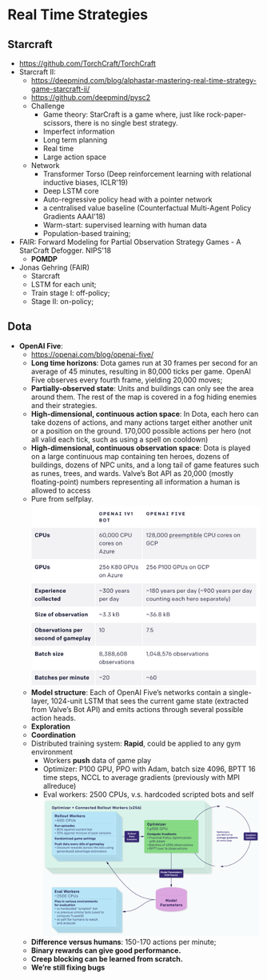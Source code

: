 # Real Time Strategies

## Starcraft
- https://github.com/TorchCraft/TorchCraft
- Starcraft II:
	- https://deepmind.com/blog/alphastar-mastering-real-time-strategy-game-starcraft-ii/
	- https://github.com/deepmind/pysc2
	- Challenge
		- Game theory: StarCraft is a game where, just like rock-paper-scissors, there is no single best strategy.
		- Imperfect information
		- Long term planning
		- Real time
		- Large action space
	- Network
		- Transformer Torso (Deep reinforcement learning with relational inductive biases, ICLR'19)
		- Deep LSTM core
		- Auto-regressive policy head with a pointer network
		- a centralised value baseline (Counterfactual Multi-Agent Policy Gradients AAAI'18)
		- Warm-start: supervised learning with human data
		- Population-based training;
- FAIR: Forward Modeling for Partial Observation Strategy Games - A StarCraft Defogger. NIPS'18
	- **POMDP**
- Jonas Gehring (FAIR)
	- Starcraft
	- LSTM for each unit;
	- Train stage I: off-policy;
	- Stage II: on-policy;
	
## Dota
- **OpenAI Five**:
	- https://openai.com/blog/openai-five/
	- **Long time horizons**: Dota games run at 30 frames per second for an average of 45 minutes, resulting in 80,000 ticks per game. OpenAI Five observes every fourth frame, yielding 20,000 moves;
	- **Partially-observed state**: Units and buildings can only see the area around them. The rest of the map is covered in a fog hiding enemies and their strategies.
	- **High-dimensional, continuous action space**: In Dota, each hero can take dozens of actions, and many actions target either another unit or a position on the ground. 170,000 possible actions per hero (not all valid each tick, such as using a spell on cooldown)
	- **High-dimensional, continuous observation space**: Dota is played on a large continuous map containing ten heroes, dozens of buildings, dozens of NPC units, and a long tail of game features such as runes, trees, and wards. Valve’s Bot API as 20,000 (mostly floating-point) numbers representing all information a human is allowed to access
	- Pure from selfplay.\
		<img src="/RL/images/rts/openai-five.png" alt="drawing" width="600"/>
	- **Model structure**: Each of OpenAI Five’s networks contain a single-layer, 1024-unit LSTM that sees the current game state (extracted from Valve’s Bot API) and emits actions through several possible action heads.
	- **Exploration**
	- **Coordination**
	- Distributed training system: **Rapid**, could be applied to any gym environment
		- Workers **push** data of game play
		- Optimizer: P100 GPU, PPO with Adam, batch size 4096, BPTT 16 time steps, NCCL to average gradients (previously with MPI allreduce)
		- Eval workers: 2500 CPUs, v.s. hardcoded scripted bots and self\
			<img src="/RL/images/rts/openai-five-rapid.png" alt="drawing" width="600"/>
	- **Difference versus humans**: 150-170 actions per minute;
	- **Binary rewards can give good performance.**
	- **Creep blocking can be learned from scratch.**
	- **We’re still fixing bugs**